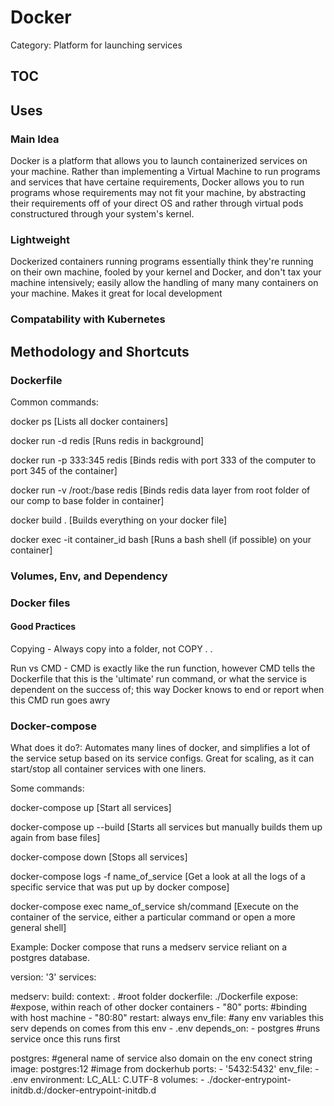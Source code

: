 # Docker

Category: Platform for launching services

## TOC

## Uses

### Main Idea

Docker is a platform that allows you to launch containerized services on your machine. Rather than implementing a Virtual Machine to run programs and services that have certaine requirements, Docker allows you to run programs whose requirements may not fit your machine, by abstracting their requirements off of your direct OS and rather through virtual pods constructured through your system's kernel.

### Lightweight

Dockerized containers running programs essentially think they're running on their own machine, fooled by your kernel and Docker, and don't tax your machine intensively; easily allow the handling of many many containers on your machine. Makes it great for local development

### Compatability with Kubernetes

## Methodology and Shortcuts

### Dockerfile

Common commands:

docker ps [Lists all docker containers]

docker run -d redis [Runs redis in background]

docker run -p 333:345 redis [Binds redis with port 333 of the computer to port 345 of the container]

docker run -v /root:/base redis [Binds redis data layer from root folder of our comp to base folder in container]

docker build . [Builds everything on your docker file]

docker exec -it container_id bash [Runs a bash shell (if possible) on your container]

### Volumes, Env, and Dependency

### Docker files

#### Good Practices

Copying - Always copy into a folder, not COPY . .

Run vs CMD - CMD is exactly like the run function, however CMD tells the Dockerfile that this is the 'ultimate' run command, or what the service is dependent on the success of; this way Docker knows to end or report when this CMD run goes awry

### Docker-compose

What does it do?: Automates many lines of docker, and simplifies a lot of the service setup based on its service configs. Great for scaling, as it can start/stop all container services with one liners.

Some commands:

docker-compose up [Start all services]

docker-compose up --build [Starts all services but manually builds them up again from base files]

docker-compose down [Stops all services]

docker-compose logs -f name_of_service [Get a look at all the logs of a specific service that was put up by docker compose]

docker-compose exec name_of_service sh/command [Execute on the container of the service, either a particular command or open a more general shell]

Example: Docker compose that runs a medserv service reliant on a postgres database.

version: '3'
services:

  medserv:
    build:
      context: . #root folder
      dockerfile: ./Dockerfile
    expose: #expose, within reach of other docker containers
      - "80"
    ports: #binding with host machine
      - "80:80"
    restart: always
    env_file: #any env variables this serv depends on comes from this env
      - .env
    depends_on:
      - postgres #runs service once this runs first

  postgres: #general name of service also domain on the env conect string
    image: postgres:12 #image from dockerhub
    ports:
      - '5432:5432'
    env_file:
      - .env
    environment:
      LC_ALL: C.UTF-8
    volumes:
      - ./docker-entrypoint-initdb.d:/docker-entrypoint-initdb.d
